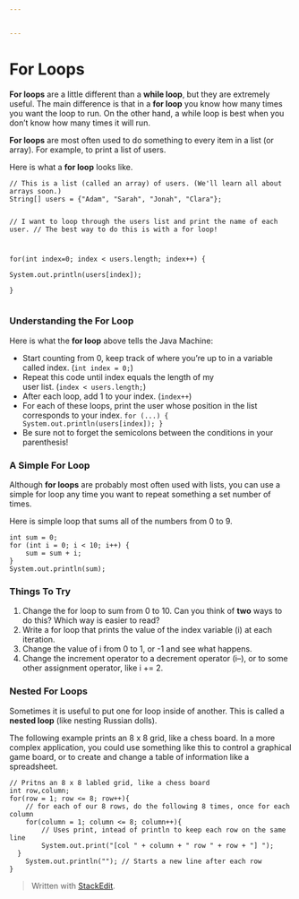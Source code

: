 ```yaml
---


---
```


<h1 id="for-loops">For Loops</h1>
<p><strong>For loops</strong> are a little different than a <strong>while loop</strong>, but they are extremely useful. The main difference is that in a <strong>for loop</strong> you know how many times you want the loop to run. On the other hand, a while loop is best when you don’t know how many times it will run.</p>
<p><strong>For loops</strong> are most often used to do something to every item in a list (or array). For example, to print a list of users.</p>
<p>Here is what a <strong>for loop</strong> looks like.</p>
<pre><code>// This is a list (called an array) of users. (We'll learn all about arrays soon.)
String[] users = {"Adam", "Sarah", "Jonah", "Clara"};  

// I want to loop through the users list and print the name of each user.
// The best way to do this is with a for loop!
  
for(int index=0; index &lt; users.length; index++) {  
    System.out.println(users[index]);  
}
</code></pre>
<h3 id="understanding-the-for-loop">Understanding the For Loop</h3>
<p>Here is what the <strong>for loop</strong> above tells the Java Machine:</p>
<ul>
<li>Start counting from 0, keep track of where you’re up to in a variable<br>
called index. (<code>int index = 0;</code>)</li>
<li>Repeat this code until index equals the length of my<br>
user list. (<code>index &lt; users.length;</code>)</li>
<li>After each loop, add 1 to your index.  (<code>index++</code>)</li>
<li>For each of these loops, print the user whose position in the list corresponds to your index. <code>for (...) { System.out.println(users[index]); }</code></li>
<li>Be sure not to forget the semicolons between the conditions in your parenthesis!</li>
</ul>
<h3 id="a-simple-for-loop">A Simple For Loop</h3>
<p>Although <strong>for loops</strong> are probably most often used with lists, you can use a simple for loop any time you want to repeat something a set number of times.</p>
<p>Here is simple loop that sums all of the numbers from 0 to 9.</p>
<pre><code>int sum = 0;  
for (int i = 0; i &lt; 10; i++) {  
    sum = sum + i;  
}  
System.out.println(sum);
</code></pre>
<h3 id="things-to-try">Things To Try</h3>
<ol>
<li>Change the for loop to sum from 0 to 10. Can you think of <strong>two</strong> ways to do this? Which way is easier to read?</li>
<li>Write a for loop that prints the value of the index variable (i) at each iteration.</li>
<li>Change the value of i from 0 to 1, or -1 and see what happens.</li>
<li>Change the increment operator to a decrement operator (i–), or to some other assignment operator, like i += 2.</li>
</ol>
<h3 id="nested-for-loops">Nested For Loops</h3>
<p>Sometimes it is useful to put one for loop inside of another. This is called a <strong>nested loop</strong> (like nesting Russian dolls).</p>
<p>The following example prints an 8 x 8 grid, like a chess board. In a more complex application, you could use something like this to control a graphical game board, or to create and change a table of information like a spreadsheet.</p>
<pre><code>// Pritns an 8 x 8 labled grid, like a chess board  
int row,column;  
for(row = 1; row &lt;= 8; row++){
    // for each of our 8 rows, do the following 8 times, once for each column  
    for(column = 1; column &lt;= 8; column++){
        // Uses print, intead of println to keep each row on the same line  
        System.out.print("[col " + column + " row " + row + "] ");  
  }  
    System.out.println(""); // Starts a new line after each row  
}
</code></pre>
<blockquote>
<p>Written with <a href="https://stackedit.io/">StackEdit</a>.</p>
</blockquote>

